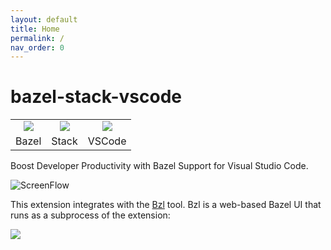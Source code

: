 ```yaml
---
layout: default
title: Home
permalink: /
nav_order: 0
---
```


# bazel-stack-vscode

<table><tr>
<td style="text-align: center"><img src="https://upload.wikimedia.org/wikipedia/en/thumb/7/7d/Bazel_logo.svg/240px-Bazel_logo.svg.png" style="max-width: 120px" /></td>
<td style="text-align: center"><img src="https://user-images.githubusercontent.com/50580/78734740-486ba400-7906-11ea-89fa-f207544de185.png" style="max-width: 100px"  /></td>
<td style="text-align: center"><img src="https://user-images.githubusercontent.com/29654835/27530004-e789a11e-5a13-11e7-8a34-870da7e678ac.PNG" style="max-width: 120px"  /></td>
</tr><tr>
<td style="text-align: center">Bazel</td>
<td style="text-align: center">Stack</td>
<td style="text-align: center">VSCode</td>
</tr></table>

Boost Developer Productivity with Bazel Support for Visual Studio Code.

![ScreenFlow](https://user-images.githubusercontent.com/50580/95278334-37481500-080d-11eb-8931-88905c1c3d51.gif)

This extension integrates with the [Bzl](https://bzl.io) tool.  Bzl is a
web-based Bazel UI that runs as a subprocess of the extension:

![](https://user-images.githubusercontent.com/50580/93263024-644f5d80-f762-11ea-936d-aeed0c5788a9.gif)

